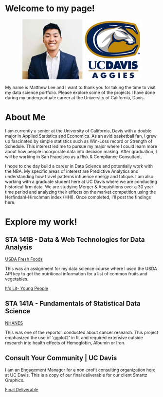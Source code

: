 
# Welcome to my page! 

<p align="center">
  
  <img src="/headshot.jpg">
  <img src="/aggies.jpg">
</p>


My name is Matthew Lee and I want to thank you for taking the time to visit my data science portfolio. Please explore some of the projects I have done during my undergraduate career at the University of California, Davis. 


# About Me
I am currently a senior at the University of California, Davis with a double major in Applied Statistics and Economics. As an avid basketball fan, I grew up fascinated by simple statistics such as Win-Loss record or Strength of Schedule. This interest led me to pursue my major where I could learn more about how people incorporate data into decision making. After graduation, I will be working in San Francisco as a Risk & Compliance Consultant. 

I hope to one day build a career in Data Science and potentially work with the NBA. My specific areas of interest are Predictive Analytics and understanding how travel patterns influence energy and fatique. I am also working with a graduate student here at UC Davis where we are conducting historical firm data. We are studying Merger & Acquisitions over a 30 year time period and analyzing their effects on the market competition using the Herfindahl-Hirschman index (HHI). Once completed, I'll post the findings here.


# Explore my work!
## STA 141B - Data & Web Technologies for Data Analysis
[USDA Fresh Foods](141b/assignment4+Matthew+Lee.html) 

This was an assignment for my data science course where I used the USDA API key to get the nutritional information for a list of common fruits and vegetables. 

[It's Lit- Young People](https://ehkhong.github.com/io/sta-141b-proj/Calculated2.py.ipynb)

## STA 141A - Fundamentals of Statistical Data Science

[NHANES](141a/141a+hw+2.html) 

This was one of the reports I conducted about cancer research. This project emphasized the use of 'ggplot2' in R, and required extensive outside research into health effects of Hemoglobin, Albumin or Iron. 


## Consult Your Community | UC Davis
I am an Engagement Manager for a non-profit consulting organization here at UC Davis. This is a copy of our final deliverable for our client Smartz Graphics. 

[Final Deliverable](FINAL_cyc.pdf)
